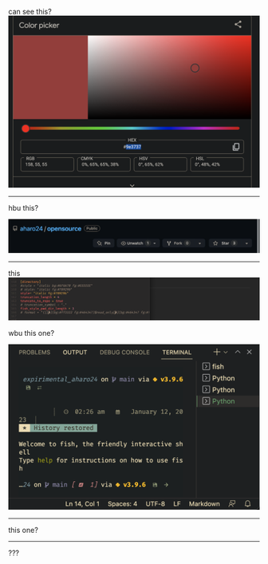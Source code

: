 

can see this?
![](../z/Screenshot%202023-01-12%20at%2012.57.31%20PM.png)


---

hbu this?

![](../z/aharo24_116.png)


---




this
![](../z/a-_-123.png)



wbu this one?

![](../z/hbu%20this%20one.png)



---



this one?


--- 


???





